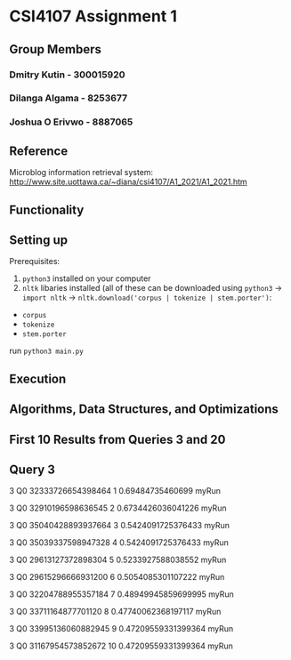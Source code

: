 # CSI4107 Assignment 1

## Group Members

### Dmitry Kutin - 300015920
### Dilanga Algama - 8253677
### Joshua O Erivwo - 8887065

## Reference

Microblog information retrieval system: http://www.site.uottawa.ca/~diana/csi4107/A1_2021/A1_2021.htm

## Functionality

## Setting up

Prerequisites: 
1. `python3` installed on your computer
2. `nltk` libaries installed (all of these can be downloaded using `python3` -> `import nltk` -> `nltk.download('corpus | tokenize | stem.porter')`: 
  * `corpus`
  * `tokenize`
  * `stem.porter`

run `python3 main.py`

## Execution

## Algorithms, Data Structures, and Optimizations 

## First 10 Results from Queries 3 and 20
## Query 3
 3         Q0  32333726654398464  1     0.69484735460699       myRun 
 
 3         Q0  32910196598636545  2     0.6734426036041226     myRun 
 
 3         Q0  35040428893937664  3     0.5424091725376433     myRun 
 
 3         Q0  35039337598947328  4     0.5424091725376433     myRun 
 
 3         Q0  29613127372898304  5     0.5233927588038552     myRun 
 
 3         Q0  29615296666931200  6     0.5054085301107222     myRun 
 
 3         Q0  32204788955357184    7       0.48949945859699995    myRun 
 
 3         Q0  33711164877701120    8       0.47740062368197117    myRun 
 
 3         Q0  33995136060882945    9       0.47209559331399364    myRun 
 
 3         Q0  31167954573852672    10      0.47209559331399364    myRun 
 
